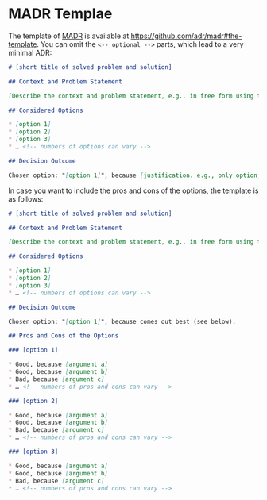 # MADR Templae

The template of [MADR](https://adr.github.io/madr/) is available at <https://github.com/adr/madr#the-template>.
You can omit the `<-- optional -->` parts, which lead to a very minimal ADR:

```markdown
# [short title of solved problem and solution]

## Context and Problem Statement

[Describe the context and problem statement, e.g., in free form using two to three sentences. You may want to articulate the problem in form of a question.]

## Considered Options

* [option 1]
* [option 2]
* [option 3]
* … <!-- numbers of options can vary -->

## Decision Outcome

Chosen option: "[option 1]", because [justification. e.g., only option, which meets k.o. criterion decision driver | which resolves force force | … ].
```

In case you want to include the pros and cons of the options, the template is as follows:

```markdown
# [short title of solved problem and solution]

## Context and Problem Statement

[Describe the context and problem statement, e.g., in free form using two to three sentences. You may want to articulate the problem in form of a question.]

## Considered Options

* [option 1]
* [option 2]
* [option 3]
* … <!-- numbers of options can vary -->

## Decision Outcome

Chosen option: "[option 1]", because comes out best (see below).

## Pros and Cons of the Options

### [option 1]

* Good, because [argument a]
* Good, because [argument b]
* Bad, because [argument c]
* … <!-- numbers of pros and cons can vary -->

### [option 2]

* Good, because [argument a]
* Good, because [argument b]
* Bad, because [argument c]
* … <!-- numbers of pros and cons can vary -->

### [option 3]

* Good, because [argument a]
* Good, because [argument b]
* Bad, because [argument c]
* … <!-- numbers of pros and cons can vary -->
```
